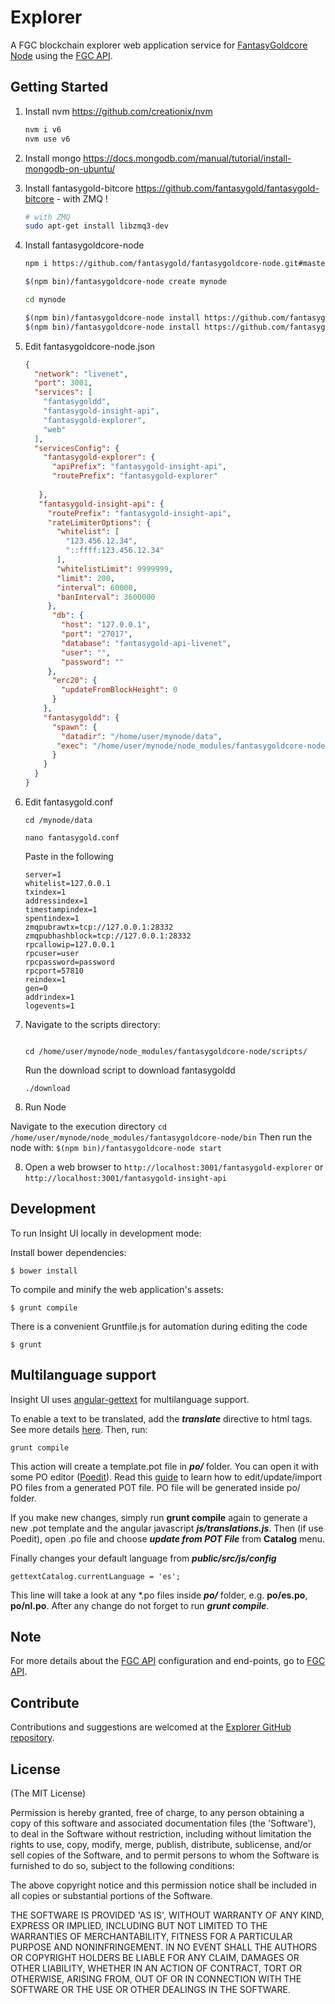 # Explorer

A FGC blockchain explorer web application service for [FantasyGoldcore Node](https://github.com/fantasygold/fantasygoldcore-node) using the [FGC API](https://github.com/fantasygold/insight-api).


## Getting Started

1. Install nvm https://github.com/creationix/nvm  

    ```bash
    nvm i v6
    nvm use v6
    ```  
2. Install mongo https://docs.mongodb.com/manual/tutorial/install-mongodb-on-ubuntu/  

3. Install fantasygold-bitcore https://github.com/fantasygold/fantasygold-bitcore - with ZMQ ! 

    ```bash
    # with ZMQ
    sudo apt-get install libzmq3-dev 
    ```  
4. Install fantasygoldcore-node  

    ```bash
    npm i https://github.com/fantasygold/fantasygoldcore-node.git#master

    $(npm bin)/fantasygoldcore-node create mynode

    cd mynode

    $(npm bin)/fantasygoldcore-node install https://github.com/fantasygold/insight-api.git#master
    $(npm bin)/fantasygoldcore-node install https://github.com/fantasygold/fantasygold-explorer.git#master
    ```  
5. Edit fantasygoldcore-node.json  

    ```json
    {
      "network": "livenet",
      "port": 3001,
      "services": [
        "fantasygoldd",
        "fantasygold-insight-api",
        "fantasygold-explorer",
        "web"
      ],
      "servicesConfig": {
        "fantasygold-explorer": {
          "apiPrefix": "fantasygold-insight-api",
          "routePrefix": "fantasygold-explorer"
          
       },
       "fantasygold-insight-api": {
         "routePrefix": "fantasygold-insight-api",
         "rateLimiterOptions": {
           "whitelist": [
             "123.456.12.34",
             "::ffff:123.456.12.34"
           ],
           "whitelistLimit": 9999999,
           "limit": 200,
           "interval": 60000,
           "banInterval": 3600000
         },
          "db": {
            "host": "127.0.0.1",
            "port": "27017",
            "database": "fantasygold-api-livenet",
            "user": "",
            "password": ""
         },
          "erc20": {
            "updateFromBlockHeight": 0
          }
        },
        "fantasygoldd": {
          "spawn": {
            "datadir": "/home/user/mynode/data",
           "exec": "/home/user/mynode/node_modules/fantasygoldcore-node/bin/fantasygoldd"
          }
        }
      }
    }

    ```  
6. Edit fantasygold.conf 

    ```
    cd /mynode/data

    nano fantasygold.conf 
    ```
    Paste in the following 
    ```
    server=1
    whitelist=127.0.0.1
    txindex=1
    addressindex=1
    timestampindex=1
    spentindex=1
    zmqpubrawtx=tcp://127.0.0.1:28332
    zmqpubhashblock=tcp://127.0.0.1:28332
    rpcallowip=127.0.0.1
    rpcuser=user
    rpcpassword=password
    rpcport=57810
    reindex=1
    gen=0
    addrindex=1
    logevents=1
    ```  

7. Navigate to the scripts directory:
    ```
    
    cd /home/user/mynode/node_modules/fantasygoldcore-node/scripts/
    ```
    Run the download script to download fantasygoldd

    ```
    ./download
    ```


7. Run Node 

  Navigate to the execution directory 
    ```
    cd /home/user/mynode/node_modules/fantasygoldcore-node/bin
    ```
  Then run the node with:
    ```
    $(npm bin)/fantasygoldcore-node start
    ```  

8. Open a web browser to `http://localhost:3001/fantasygold-explorer` or `http://localhost:3001/fantasygold-insight-api`  

## Development

To run Insight UI locally in development mode:

Install bower dependencies:

```
$ bower install
```

To compile and minify the web application's assets:

```
$ grunt compile
```

There is a convenient Gruntfile.js for automation during editing the code

```
$ grunt
```

## Multilanguage support

Insight UI uses [angular-gettext](http://angular-gettext.rocketeer.be) for multilanguage support.

To enable a text to be translated, add the ***translate*** directive to html tags. See more details [here](http://angular-gettext.rocketeer.be/dev-guide/annotate/). Then, run:

```
grunt compile
```

This action will create a template.pot file in ***po/*** folder. You can open it with some PO editor ([Poedit](http://poedit.net)). Read this [guide](http://angular-gettext.rocketeer.be/dev-guide/translate/) to learn how to edit/update/import PO files from a generated POT file. PO file will be generated inside po/ folder.

If you make new changes, simply run **grunt compile** again to generate a new .pot template and the angular javascript ***js/translations.js***. Then (if use Poedit), open .po file and choose ***update from POT File*** from **Catalog** menu.

Finally changes your default language from ***public/src/js/config***

```
gettextCatalog.currentLanguage = 'es';
```

This line will take a look at any *.po files inside ***po/*** folder, e.g.
**po/es.po**, **po/nl.po**. After any change do not forget to run ***grunt
compile***.


## Note

For more details about the [FGC API](https://github.com/fantasygold/insight-api) configuration and end-points, go to [FGC API](https://github.com/fantasygold/insight-api).

## Contribute

Contributions and suggestions are welcomed at the [Explorer GitHub repository](https://github.com/fantasygold/fantasygold-explorer).


## License
(The MIT License)

Permission is hereby granted, free of charge, to any person obtaining
a copy of this software and associated documentation files (the
'Software'), to deal in the Software without restriction, including
without limitation the rights to use, copy, modify, merge, publish,
distribute, sublicense, and/or sell copies of the Software, and to
permit persons to whom the Software is furnished to do so, subject to
the following conditions:

The above copyright notice and this permission notice shall be
included in all copies or substantial portions of the Software.

THE SOFTWARE IS PROVIDED 'AS IS', WITHOUT WARRANTY OF ANY KIND,
EXPRESS OR IMPLIED, INCLUDING BUT NOT LIMITED TO THE WARRANTIES OF
MERCHANTABILITY, FITNESS FOR A PARTICULAR PURPOSE AND NONINFRINGEMENT.
IN NO EVENT SHALL THE AUTHORS OR COPYRIGHT HOLDERS BE LIABLE FOR ANY
CLAIM, DAMAGES OR OTHER LIABILITY, WHETHER IN AN ACTION OF CONTRACT,
TORT OR OTHERWISE, ARISING FROM, OUT OF OR IN CONNECTION WITH THE
SOFTWARE OR THE USE OR OTHER DEALINGS IN THE SOFTWARE.
